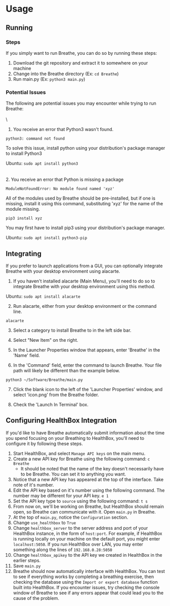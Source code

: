 # Usage

## Running
### Steps
If you simply want to run Breathe, you can do so by running these steps:

1. Download the git repository and extract it to somewhere on your machine
2. Change into the Breathe directory (Ex: `cd Breathe`)
3. Run main.py (Ex: `python3 main.py`)

### Potential Issues
The following are potential issues you may encounter while trying to run Breathe:
\
\
\
1. You receive an error that Python3 wasn't found.

`python3: command not found`

To solve this issue, install python using your distribution's package manager to install Python3

Ubuntu: `sudo apt install python3`
\
\
\
2. You receive an error that Python is missing a package

`ModuleNotFoundError: No module found named 'xyz'`

All of the modules used by Breathe should be pre-installed, but if one is missing, install it using this command, substituting 'xyz' for the name of the module missing.

`pip3 install xyz`

You may first have to install pip3 using your distribution's package manager.

Ubuntu: `sudo apt install python3-pip`

## Integrating
If you prefer to launch applications from a GUI, you can optionally integrate Breathe with your desktop environment using alacarte.

1. If you haven't installed alacarte (Main Menu), you'll need to do so to integrate Breathe with your desktop environment using this method.

Ubuntu: `sudo apt install alacarte`

2. Run alacarte, either from your desktop environment or the command line.

`alacarte`

3. Select a category to install Breathe to in the left side bar.

4. Select "New Item" on the right.

5. In the Launcher Properties window that appears, enter 'Breathe' in the 'Name' field.

6. In the 'Command' field, enter the command to launch Breathe. Your file path will likely be different than the example below.

`python3 ~/Software/Breathe/main.py`

7. Click the blank icon to the left of the 'Launcher Properties' window, and select 'icon.png' from the Breathe folder.

8. Check the 'Launch In Terminal' box.


## Configuring HealthBox Integration

If you'd like to have Breathe automatically submit information about the time you spend focusing on your Breathing to HealthBox, you'll need to configure it by following these steps.

1. Start HealthBox, and select `Manage API keys` on the main menu.
2. Create a new API key for Breathe using the following command: `c Breathe`
    - It should be noted that the name of the key doesn't necessarily have to be Breathe. You can set it to anything you want.
3. Notice that a new API key has appeared at the top of the interface. Take note of it's number.
4. Edit the API key based on it's number using the following command. The number may be different for your API key. `e 1`
5. Set the API key type to `source` using the following command: `t s`
6. From now on, we'll be working on Breathe, but HealthBox should remain open, so Breathe can communicate with it. Open `main.py` in Breathe.
7. At the top of `main.py`, notice the `Configuration` section.
8. Change `use_healthbox` to `True`
9. Change `healthbox_server` to the server address and port of your HealthBox instance, in the form of `host:port`. For example, if HealthBox is running locally on your machine on the default port, you might enter `localhost:5050`. If you run HealthBox over LAN, you may enter something along the lines of `192.168.0.28:5050`
10. Change `healthbox_apikey` to the API key we created in HealthBox in the earlier steps.
11. Save `main.py`
12. Breathe should now automatically interface with HealthBox. You can test to see if everything works by completing a breathing exercise, then checking the database using the `Import or export database` function built into HealthBox. If you encounter issues, try checking the console window of Breathe to see if any errors appear that could lead you to the cause of the problem.
